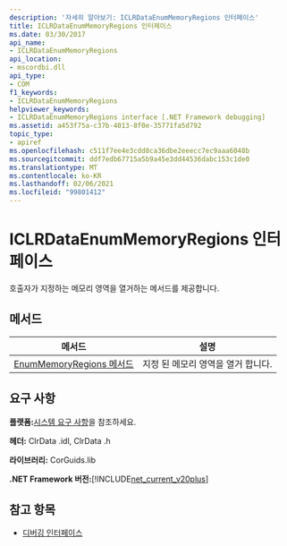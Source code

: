 ```yaml
---
description: '자세히 알아보기: ICLRDataEnumMemoryRegions 인터페이스'
title: ICLRDataEnumMemoryRegions 인터페이스
ms.date: 03/30/2017
api_name:
- ICLRDataEnumMemoryRegions
api_location:
- mscordbi.dll
api_type:
- COM
f1_keywords:
- ICLRDataEnumMemoryRegions
helpviewer_keywords:
- ICLRDataEnumMemoryRegions interface [.NET Framework debugging]
ms.assetid: a453f75a-c37b-4013-8f0e-35771fa5d792
topic_type:
- apiref
ms.openlocfilehash: c511f7ee4e3cdd8ca36dbe2eeecc7ec9aaa6048b
ms.sourcegitcommit: ddf7edb67715a5b9a45e3dd44536dabc153c1de0
ms.translationtype: MT
ms.contentlocale: ko-KR
ms.lasthandoff: 02/06/2021
ms.locfileid: "99801412"
---
```

# <a name="iclrdataenummemoryregions-interface"></a>ICLRDataEnumMemoryRegions 인터페이스

호출자가 지정하는 메모리 영역을 열거하는 메서드를 제공합니다.  
  
## <a name="methods"></a>메서드  
  
|메서드|설명|  
|------------|-----------------|  
|[EnumMemoryRegions 메서드](iclrdataenummemoryregions-enummemoryregions-method.md)|지정 된 메모리 영역을 열거 합니다.|  
  
## <a name="requirements"></a>요구 사항  

 **플랫폼:**[시스템 요구 사항](../../get-started/system-requirements.md)을 참조하세요.  
  
 **헤더:** ClrData .idl, ClrData .h  
  
 **라이브러리:** CorGuids.lib  
  
 **.NET Framework 버전:**[!INCLUDE[net_current_v20plus](../../../../includes/net-current-v20plus-md.md)]  
  
## <a name="see-also"></a>참고 항목

- [디버깅 인터페이스](debugging-interfaces.md)
